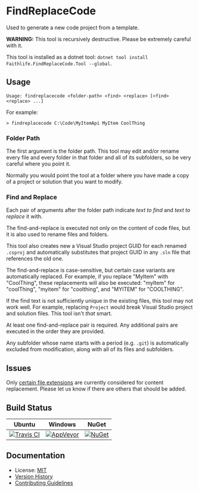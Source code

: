# FindReplaceCode

Used to generate a new code project from a template.

**WARNING:** This tool is recursively destructive. Please be extremely careful with it.

This tool is installed as a dotnet tool: `dotnet tool install Faithlife.FindReplaceCode.Tool --global`.

## Usage

```
Usage: findreplacecode <folder-path> <find> <replace> [<find> <replace> ...]
```

For example:

```
> findreplacecode C:\Code\MyItemApi MyItem CoolThing
```

### Folder Path

The first argument is the folder path. This tool may edit and/or rename every file and every folder in that folder and all of its subfolders, so be very careful where you point it.

Normally you would point the tool at a folder where you have made a copy of a project or solution that you want to modify.

### Find and Replace

Each pair of arguments after the folder path indicate *text to find* and *text to replace* it with.

The find-and-replace is executed not only on the content of code files, but it is also used to rename files and folders.

This tool also creates new a Visual Studio project GUID for each renamed `.csproj` and automatically substitutes that project GUID in any `.sln` file that references the old one.

The find-and-replace is case-sensitive, but certain case variants are automatically replaced. For example, if you replace "MyItem" with "CoolThing", these replacements will also be executed: "myItem" for "coolThing", "myitem" for "coolthing", and "MYITEM" for "COOLTHING".

If the find text is not sufficiently unique in the existing files, this tool may not work well. For example, replacing `Project` would break Visual Studio project and solution files. This tool isn't *that* smart.

At least one find-and-replace pair is required. Any additional pairs are executed in the order they are provided.

Any subfolder whose name starts with a period (e.g. `.git`) is automatically excluded from modification, along with all of its files and subfolders.

## Issues

Only [certain file extensions](src/FindReplaceCode/ProgramSettings.cs) are currently considered for content replacement. Please let us know if there are others that should be added.

## Build Status

Ubuntu | Windows | NuGet
--- | --- | ---
[![Travis CI](https://img.shields.io/travis/Faithlife/FindReplaceCode/master.svg)](https://travis-ci.org/Faithlife/FindReplaceCode) | [![AppVeyor](https://img.shields.io/appveyor/ci/Faithlife/findreplacecode/master.svg)](https://ci.appveyor.com/project/Faithlife/findreplacecode) | [![NuGet](https://img.shields.io/nuget/v/Faithlife.FindReplaceCode.Tool.svg)](https://www.nuget.org/packages/Faithlife.FindReplaceCode.Tool)

## Documentation

* License: [MIT](LICENSE)
* [Version History](VersionHistory.md)
* [Contributing Guidelines](CONTRIBUTING.md)
